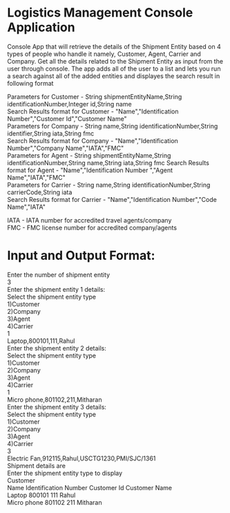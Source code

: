 # Logistics Management Console Application
Console App that will retrieve the details of the Shipment Entity based on 4 types of people who handle it namely, Customer, Agent, Carrier and Company. Get all the details related to the Shipment Entity as input from the user through console. The app adds all of the user to a list and lets you run a search against all of the added entities and displayes the search result in following format


Parameters for Customer - String shipmentEntityName,String identificationNumber,Integer id,String name    
Search Results format for Customer - "Name","Identification Number","Customer Id","Customer Name"  
Parameters for Company - String name,String identificationNumber,String identifier,String iata,String fmc  
Search Results format for Company - "Name","Identification Number","Company Name","IATA","FMC"  
Parameters for Agent - String shipmentEntityName,String identificationNumber,String name,String iata,String fmc 
Search Results format for Agent - "Name","Identification Number ","Agent Name","IATA","FMC"  
Parameters for Carrier - String name,String identificationNumber,String carrierCode,String iata  
Search Results format for Carrier - "Name","Identification Number","Code Name","IATA"  

IATA - IATA number for accredited travel agents/company  
FMC - FMC license number for accredited company/agents  

# Input and Output Format:

Enter the number of shipment entity  
3  
Enter the shipment entity 1 details:  
Select the shipment entity type  
1)Customer  
2)Company  
3)Agent  
4)Carrier  
1  
Laptop,800101,111,Rahul  
Enter the shipment entity 2 details:  
Select the shipment entity type  
1)Customer  
2)Company  
3)Agent  
4)Carrier  
1  
Micro phone,801102,211,Mitharan  
Enter the shipment entity 3 details:  
Select the shipment entity type  
1)Customer  
2)Company  
3)Agent  
4)Carrier  
3  
Electric Fan,912115,Rahul,USCTG1230,PMI/SJC/1361  
Shipment details are  
Enter the shipment entity type to display  
Customer  
Name            Identification Number     Customer Id     Customer Name  
Laptop          800101                    111             Rahul          
Micro phone     801102                    211             Mitharan       
